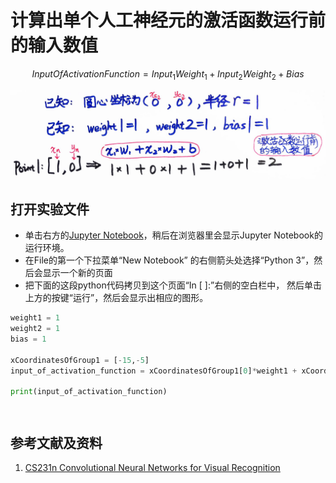 # 计算出单个人工神经元的激活函数运行前的输入数值

$$
InputOfActivationFunction = Input_{1}Weight_{1}+Input_{2}Weight_{2}+Bias
$$

![](/images/深度学习/判断出特定点是否在特定圆的区域内/计算出单个人工神经元的激活函数运行前的输入数值/1a1.jpg)

## 打开实验文件

- 单击右方的[Jupyter Notebook](https://mybinder.org/v2/gh/ipython/ipython-in-depth/master?filepath=binder/Index.ipynb)，稍后在浏览器里会显示Jupyter Notebook的运行环境。
- 在File的第一个下拉菜单“New Notebook” 的右侧箭头处选择“Python 3”，然后会显示一个新的页面
- 把下面的这段python代码拷贝到这个页面“In [ ]:”右侧的空白栏中， 然后单击上方的按键“运行”，然后会显示出相应的图形。

```python
weight1 = 1
weight2 = 1
bias = 1

xCoordinatesOfGroup1 = [-15,-5]
input_of_activation_function = xCoordinatesOfGroup1[0]*weight1 + xCoordinatesOfGroup1[1]*weight2 + bias

print(input_of_activation_function)
```

```python

```

```python

```

## 参考文献及资料

1. [CS231n Convolutional Neural Networks for Visual Recognition](https://cs231n.github.io/neural-networks-case-study/)
